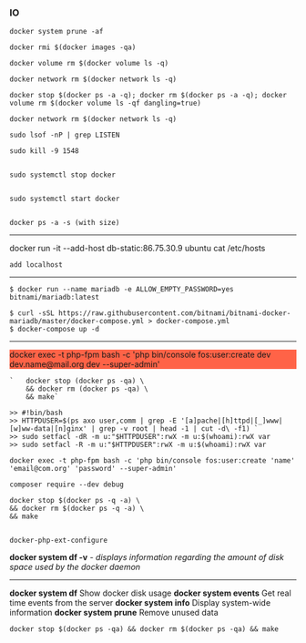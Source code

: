 ### **IO**

`docker system prune -af`

`docker rmi $(docker images -qa)`

`docker volume rm $(docker volume ls -q)`

`docker network rm $(docker network ls -q)`


    docker stop $(docker ps -a -q); docker rm $(docker ps -a -q); docker volume rm $(docker volume ls -qf dangling=true)

    docker network rm $(docker network ls -q)

    sudo lsof -nP | grep LISTEN

    sudo kill -9 1548


    sudo systemctl stop docker


    sudo systemctl start docker


    docker ps -a -s (with size)



<hr>    
docker run -it --add-host db-static:86.75.30.9 ubuntu cat /etc/hosts

`add localhost`



<hr>


    $ docker run --name mariadb -e ALLOW_EMPTY_PASSWORD=yes bitnami/mariadb:latest

    $ curl -sSL https://raw.githubusercontent.com/bitnami/bitnami-docker-mariadb/master/docker-compose.yml > docker-compose.yml
    $ docker-compose up -d




<hr>
<p style="background: tomato;">
    docker exec -t php-fpm bash -c 'php bin/console fos:user:create dev dev.name@mail.org dev --super-admin'
</p>


    `   docker stop (docker ps -qa) \
        && docker rm (docker ps -qa) \
        && make`

    >> #!bin/bash
    >> HTTPDUSER=$(ps axo user,comm | grep -E '[a]pache|[h]ttpd|[_]www|[w]ww-data|[n]ginx' | grep -v root | head -1 | cut -d\ -f1) `
    >> sudo setfacl -dR -m u:"$HTTPDUSER":rwX -m u:$(whoami):rwX var
    >> sudo setfacl -R -m u:"$HTTPDUSER":rwX -m u:$(whoami):rwX var



`docker exec -t php-fpm bash -c 'php bin/console fos:user:create 'name' 'email@com.org' 'password' --super-admin'
`


`composer require --dev debug`


	docker stop $(docker ps -q -a) \
    && docker rm $(docker ps -q -a) \
    && make


    docker-php-ext-configure



<b>docker system df -v</b> - <i>displays information regarding the amount of disk space used by the docker daemon</i>



<hr>

<b>docker system df</b>         Show docker disk usage
<b>docker system events</b>     Get real time events from the server
<b>docker system info</b>       Display system-wide information
<b>docker system prune</b>      Remove unused data




```docker stop $(docker ps -qa) && docker rm $(docker ps -qa) && make```

